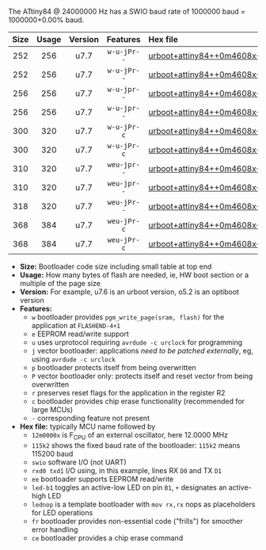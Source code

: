The ATtiny84 @ 24000000 Hz has a SWIO baud rate of 1000000 baud = 1000000+0.00% baud.

|Size|Usage|Version|Features|Hex file|
|:-:|:-:|:-:|:-:|:--|
|252|256|u7.7|`w-u-jPr--`|[urboot+attiny84++0m4608x+++19k2_swio_rxa3_txa2_led+a4.hex](https://raw.githubusercontent.com/stefanrueger/urboot.hex/main/mcus/attiny84/external_oscillator/fcpu++0m4608_Hz/br+++19k2_bps/urboot+attiny84++0m4608x+++19k2_swio_rxa3_txa2_led+a4.hex)|
|252|256|u7.7|`w-u-jPr--`|[urboot+attiny84++0m4608x+++19k2_swio_rxa3_txa2_lednop.hex](https://raw.githubusercontent.com/stefanrueger/urboot.hex/main/mcus/attiny84/external_oscillator/fcpu++0m4608_Hz/br+++19k2_bps/urboot+attiny84++0m4608x+++19k2_swio_rxa3_txa2_lednop.hex)|
|256|256|u7.7|`w-u-jpr--`|[urboot+attiny84++0m4608x+++19k2_swio_rxa3_txa2_led+a4_fr.hex](https://raw.githubusercontent.com/stefanrueger/urboot.hex/main/mcus/attiny84/external_oscillator/fcpu++0m4608_Hz/br+++19k2_bps/urboot+attiny84++0m4608x+++19k2_swio_rxa3_txa2_led+a4_fr.hex)|
|256|256|u7.7|`w-u-jpr--`|[urboot+attiny84++0m4608x+++19k2_swio_rxa3_txa2_lednop_fr.hex](https://raw.githubusercontent.com/stefanrueger/urboot.hex/main/mcus/attiny84/external_oscillator/fcpu++0m4608_Hz/br+++19k2_bps/urboot+attiny84++0m4608x+++19k2_swio_rxa3_txa2_lednop_fr.hex)|
|300|320|u7.7|`w-u-jPr-c`|[urboot+attiny84++0m4608x+++19k2_swio_rxa3_txa2_led+a4_fr_ce.hex](https://raw.githubusercontent.com/stefanrueger/urboot.hex/main/mcus/attiny84/external_oscillator/fcpu++0m4608_Hz/br+++19k2_bps/urboot+attiny84++0m4608x+++19k2_swio_rxa3_txa2_led+a4_fr_ce.hex)|
|300|320|u7.7|`w-u-jPr-c`|[urboot+attiny84++0m4608x+++19k2_swio_rxa3_txa2_lednop_fr_ce.hex](https://raw.githubusercontent.com/stefanrueger/urboot.hex/main/mcus/attiny84/external_oscillator/fcpu++0m4608_Hz/br+++19k2_bps/urboot+attiny84++0m4608x+++19k2_swio_rxa3_txa2_lednop_fr_ce.hex)|
|310|320|u7.7|`weu-jpr--`|[urboot+attiny84++0m4608x+++19k2_swio_rxa3_txa2_ee_led+a4.hex](https://raw.githubusercontent.com/stefanrueger/urboot.hex/main/mcus/attiny84/external_oscillator/fcpu++0m4608_Hz/br+++19k2_bps/urboot+attiny84++0m4608x+++19k2_swio_rxa3_txa2_ee_led+a4.hex)|
|310|320|u7.7|`weu-jpr--`|[urboot+attiny84++0m4608x+++19k2_swio_rxa3_txa2_ee_lednop.hex](https://raw.githubusercontent.com/stefanrueger/urboot.hex/main/mcus/attiny84/external_oscillator/fcpu++0m4608_Hz/br+++19k2_bps/urboot+attiny84++0m4608x+++19k2_swio_rxa3_txa2_ee_lednop.hex)|
|318|320|u7.7|`weu-jPr--`|[urboot+attiny84++0m4608x+++19k2_swio_rxa3_txa2_ee.hex](https://raw.githubusercontent.com/stefanrueger/urboot.hex/main/mcus/attiny84/external_oscillator/fcpu++0m4608_Hz/br+++19k2_bps/urboot+attiny84++0m4608x+++19k2_swio_rxa3_txa2_ee.hex)|
|368|384|u7.7|`weu-jPr-c`|[urboot+attiny84++0m4608x+++19k2_swio_rxa3_txa2_ee_led+a4_fr_ce.hex](https://raw.githubusercontent.com/stefanrueger/urboot.hex/main/mcus/attiny84/external_oscillator/fcpu++0m4608_Hz/br+++19k2_bps/urboot+attiny84++0m4608x+++19k2_swio_rxa3_txa2_ee_led+a4_fr_ce.hex)|
|368|384|u7.7|`weu-jPr-c`|[urboot+attiny84++0m4608x+++19k2_swio_rxa3_txa2_ee_lednop_fr_ce.hex](https://raw.githubusercontent.com/stefanrueger/urboot.hex/main/mcus/attiny84/external_oscillator/fcpu++0m4608_Hz/br+++19k2_bps/urboot+attiny84++0m4608x+++19k2_swio_rxa3_txa2_ee_lednop_fr_ce.hex)|

- **Size:** Bootloader code size including small table at top end
- **Usage:** How many bytes of flash are needed, ie, HW boot section or a multiple of the page size
- **Version:** For example, u7.6 is an urboot version, o5.2 is an optiboot version
- **Features:**
  + `w` bootloader provides `pgm_write_page(sram, flash)` for the application at `FLASHEND-4+1`
  + `e` EEPROM read/write support
  + `u` uses urprotocol requiring `avrdude -c urclock` for programming
  + `j` vector bootloader: applications *need to be patched externally*, eg, using `avrdude -c urclock`
  + `p` bootloader protects itself from being overwritten
  + `P` vector bootloader only: protects itself and reset vector from being overwritten
  + `r` preserves reset flags for the application in the register R2
  + `c` bootloader provides chip erase functionality (recommended for large MCUs)
  + `-` corresponding feature not present
- **Hex file:** typically MCU name followed by
  + `12m0000x` is F<sub>CPU</sub> of an external oscillator, here 12.0000 MHz
  + `115k2` shows the fixed baud rate of the bootloader: `115k2` means 115200 baud
  + `swio` software I/O (not UART)
  + `rxd0 txd1` I/O using, in this example, lines RX `D0` and TX `D1`
  + `ee` bootloader supports EEPROM read/write
  + `led-b1` toggles an active-low LED on pin `B1`, `+` designates an active-high LED
  + `lednop` is a template bootloader with `mov rx,rx` nops as placeholders for LED operations
  + `fr` bootloader provides non-essential code ("frills") for smoother error handling
  + `ce` bootloader provides a chip erase command
